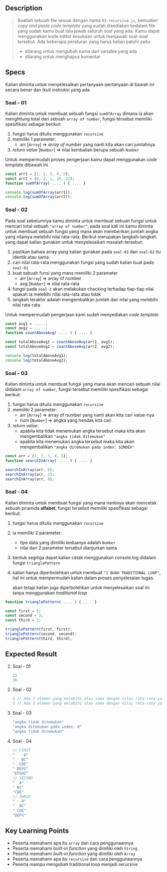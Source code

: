 ## Description
> Buatlah sebuah file sesuai dengan nama `03-recursive.js`, kemudian *copy and paste code template* yang sudah disediakan kedalam file yang sudah kamu buat lalu jawab seluruh soal yang ada. Kamu dapat menggunakan kode editor kesukaan untuk menjawab soal-soal tersebut. Ada beberapa peraturan yang harus kalian patuhi yaitu:
> - dilarang untuk mengubah nama dari variable yang ada
> - dilarang untuk menghapus komentar

## Specs
Kalian diminta untuk menyelesaikan pertanyaan-pertanyaan di bawah ini secara benar dan ikuti instruksi yang ada

### Soal - 01
Kalian diminta untuk membuat sebuah fungsi `sumOfArray` dimana ia akan menghitung total dari sebuah `array of number`, fungsi tersebut memiliki spesifikasi sebagai berikut:
1. fungsi harus ditulis menggunakan `recursive`
2. memiliki 1 parameter:
   - arr [`Array`] => *array of number* yang nanti kita akan cari jumlahnya
3. *return value* [`Number`] => nilai kembalian berupa sebuah `Number`

Untuk mempermudah proses pengerjaan kamu dapat menggunakan *code template* dibawah ini
```Javascript
const arr1 = [1, 2, 3, 4, 5];
const arr2 = [0, 3, 1, 10, 22];
function sumOfArray( .... ) { .... }

console.log(sumOfArray(arr1));
console.log(sumOfArray(arr2));
```

### Soal - 02
Pada soal sebelumnya kamu diminta untuk membuat sebuah fungsi untuk mencari total sebuah `"array of number"`, pada soal kali ini kamu diminta untuk membuat sebuah fungsi yang mana akan memberikan jumlah angka yang nilainya melebihi nilai rata-rata. Berikut merupakan langkah-langkah yang dapat kalian gunakan untuk menyelesaikan masalah tersebut:
1. pastikan bahwa array yang kalian gunakan pada `soal-01` dan `soal-02` itu identik atau sama
2. cari nilai rata-rata menggunakan fungsi yang sudah kalian buat pada `soal-01`
3. buat sebuah funsi yang mana memiliki 2 parameter
   - arr [`Array`] => array of number
   - avg [`Number`] => nilai rata-rata
4. fungsi pada `soal-2` akan melakukan checking terhadap tiap-tiap nilai apakah ia melebihi nilai rata-rata atau tidak
5. langkah terakhir adalah mengembalikan jumlah dari nilai yang melebihi nilai rata-rata

Untuk mempermudah pengerjaan kami sudah menyediakan *code template*
```Javascript
const avg1 = .....;
const avg2 = .....;
function countAboveAvg( .... ) { .... }

const totalAboveAvg1 = countAboveAvg(arr1, avg1);
const totalAboveAvg2 = countAboveAvg(arr2, avg2);

console.log(totalAboveAvg1);
console.log(totalAboveAvg2);
```

### Soal - 03
Kalian diminta untuk membuat fungsi yang mana akan mencari sebuah nilai didalam `array of number`, fungsi tersebut memiliki spesifikasi sebagai berikut:
1. fungsi harus ditulis menggunakan `recursive`
2. memiliki 2 parameter:
   - arr [`Array`] => array of number yang nanti akan kita cari value-nya
   - num [`Number`] => angka yang hendak kita cari
3. *return value*:
   - apabila kita tidak menemukan angka tersebut maka kita akan mengembalikan `"angka tidak ditemukan"`
   - apabila kita menemukan angka tersebut maka kita akan mengembalikan `"angka ditemukan pada index: $INDEX"`

```Javascript
const arr = [1, 2, 3, 4, 5];
function searchInArray( .... ) { .... }

searchInArray(arr, 6);
searchInArray(arr, 1);
searchInArray(arr, 8);
```


### Soal - 04
Kalian diminta untuk membuat fungsi yang mana nantinya akan mencetak sebuah piramida **alfabet**, fungsi tersebut memiliki spesifikasi sebagai berikut:
1. fungsi harus ditulis menggunakan `recursive`
2. ia memiliki 2 parameter:
   - tipe data yang dimiliki keduanya adalah `Number`
   - nilai dari 2 parameter tersebut dianjurkan sama
3. bentuk segitiga dapat kalian cetak menggunakan console.log didalam fungsi `trianglePattern`
4. kalian hanya diperbolehkan untuk membuat `"1 BUAH TRADITIONAL LOOP"`, hal ini untuk mempermudah kalian dalam proses penyelesaian tugas.

    akan tetapi kalian juga diperbolehkan untuk menyelesaikan soal ini tanpa menggunakan *traditional loop*

```Javascript
function trianglePattern( .... ) { .... }

const first = 5;
const second = 3;
const third = 2;

trianglePattern(first, first);
trianglePattern(second, second);
trianglePattern(third, third);

```



## Expected Result
1. Soal - 01
   ```Javascript
   15
   36
   ```
2. Soal - 02
   ```Javascript
   2 // Ada 3 elemen yang melebihi atau sama dengan nilai rata-rata yaitu 4 dan 5
   2 // Ada 3 elemen yang melebihi atau sama dengan nilai rata-rata yaitu 10 dan 22
   ```
3. Soal - 03
   ```Javascript
   "angka tidak ditemukan"
   "angka ditemukan pada index: 0"
   "angka tidak ditemukan"
   ```
4. Soal - 04
    ```Javascript
    // FIRST
    "    A"
    "   BC"
    "  CDE"
    " DEFG"
    "EFGHI"
    // SECOND
    "  A"
    " BC"
    "CDE"
    // THRID
    "   A"
    "  BC"
    " CDE"
    "DEFG"
    ```

## Key Learning Points
- Peserta memahami apa itu `array` dan cara penggunaannya
- Peserta memahami *built-in function* yang dimiliki oleh `String`
- Peserta memahami *built-in function* yang dimiliki oleh `Array`
- Peserta memahami apa itu `recursive` dan cara penggunaannya
- Peserta mampu mengubah traditional loop menjadi recursive